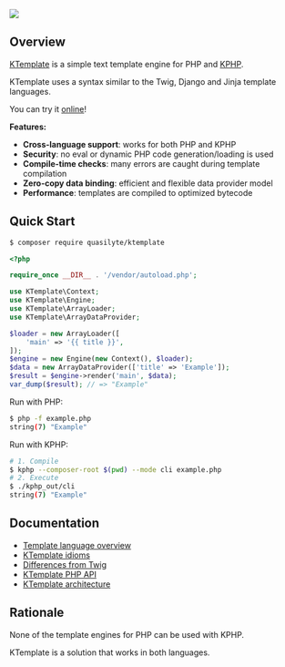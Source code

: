 ![](docs/logo.png)

## Overview

[KTemplate](https://github.com/quasilyte/KTemplate) is a simple text template engine for PHP and [KPHP](https://github.com/VKCOM/kphp).

KTemplate uses a syntax similar to the Twig, Django and Jinja template languages.

You can try it [online](https://quasilyte.tech/ktemplate/)!

**Features:**

* **Cross-language support**: works for both PHP and KPHP
* **Security**: no eval or dynamic PHP code generation/loading is used
* **Compile-time checks**: many errors are caught during template compilation
* **Zero-copy data binding**: efficient and flexible data provider model
* **Performance**: templates are compiled to optimized bytecode

## Quick Start

```bash
$ composer require quasilyte/ktemplate
```

```php
<?php

require_once __DIR__ . '/vendor/autoload.php';

use KTemplate\Context;
use KTemplate\Engine;
use KTemplate\ArrayLoader;
use KTemplate\ArrayDataProvider;

$loader = new ArrayLoader([
    'main' => '{{ title }}',
]);
$engine = new Engine(new Context(), $loader);
$data = new ArrayDataProvider(['title' => 'Example']);
$result = $engine->render('main', $data);
var_dump($result); // => "Example"
```

Run with PHP:

```bash
$ php -f example.php
string(7) "Example"
```

Run with KPHP:

```bash
# 1. Compile
$ kphp --composer-root $(pwd) --mode cli example.php
# 2. Execute
$ ./kphp_out/cli
string(7) "Example"
```

## Documentation

* [Template language overview](_docs/template_language.md)
* [KTemplate idioms](_docs/ktemplate_idioms.md)
* [Differences from Twig](_docs/differences_from_twig.md)
* [KTemplate PHP API](_docs/ktemplate_php_api.md)
* [KTemplate architecture](_docs/ktemplate_architecture.md)

## Rationale

None of the template engines for PHP can be used with KPHP.

KTemplate is a solution that works in both languages.
